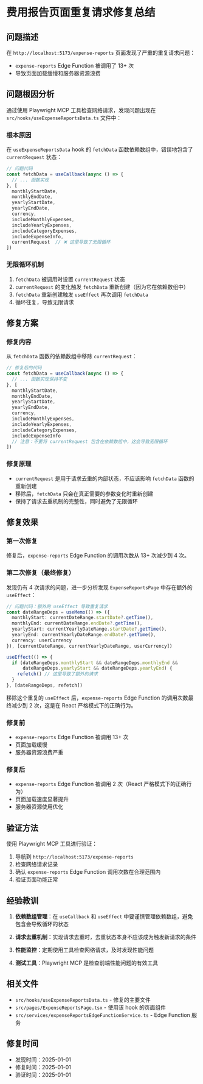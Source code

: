 # 费用报告页面重复请求修复总结

## 问题描述

在 `http://localhost:5173/expense-reports` 页面发现了严重的重复请求问题：
- `expense-reports` Edge Function 被调用了 13+ 次
- 导致页面加载缓慢和服务器资源浪费

## 问题根因分析

通过使用 Playwright MCP 工具检查网络请求，发现问题出现在 `src/hooks/useExpenseReportsData.ts` 文件中：

### 根本原因

在 `useExpenseReportsData` hook 的 `fetchData` 函数依赖数组中，错误地包含了 `currentRequest` 状态：

```typescript
// 问题代码
const fetchData = useCallback(async () => {
  // ... 函数实现
}, [
  monthlyStartDate,
  monthlyEndDate,
  yearlyStartDate,
  yearlyEndDate,
  currency,
  includeMonthlyExpenses,
  includeYearlyExpenses,
  includeCategoryExpenses,
  includeExpenseInfo,
  currentRequest  // ❌ 这里导致了无限循环
])
```

### 无限循环机制

1. `fetchData` 被调用时设置 `currentRequest` 状态
2. `currentRequest` 的变化触发 `fetchData` 重新创建（因为它在依赖数组中）
3. `fetchData` 重新创建触发 `useEffect` 再次调用 `fetchData`
4. 循环往复，导致无限请求

## 修复方案

### 修复内容

从 `fetchData` 函数的依赖数组中移除 `currentRequest`：

```typescript
// 修复后的代码
const fetchData = useCallback(async () => {
  // ... 函数实现保持不变
}, [
  monthlyStartDate,
  monthlyEndDate,
  yearlyStartDate,
  yearlyEndDate,
  currency,
  includeMonthlyExpenses,
  includeYearlyExpenses,
  includeCategoryExpenses,
  includeExpenseInfo
  // 注意：不要将 currentRequest 包含在依赖数组中，这会导致无限循环
])
```

### 修复原理

- `currentRequest` 是用于请求去重的内部状态，不应该影响 `fetchData` 函数的重新创建
- 移除后，`fetchData` 只会在真正需要的参数变化时重新创建
- 保持了请求去重机制的完整性，同时避免了无限循环

## 修复效果

### 第一次修复
修复后，`expense-reports` Edge Function 的调用次数从 13+ 次减少到 4 次。

### 第二次修复（最终修复）
发现仍有 4 次请求的问题，进一步分析发现 `ExpenseReportsPage` 中存在额外的 `useEffect`：

```typescript
// 问题代码：额外的 useEffect 导致重复请求
const dateRangeDeps = useMemo(() => ({
  monthlyStart: currentDateRange.startDate?.getTime(),
  monthlyEnd: currentDateRange.endDate?.getTime(),
  yearlyStart: currentYearlyDateRange.startDate?.getTime(),
  yearlyEnd: currentYearlyDateRange.endDate?.getTime(),
  currency: userCurrency
}), [currentDateRange, currentYearlyDateRange, userCurrency])

useEffect(() => {
  if (dateRangeDeps.monthlyStart && dateRangeDeps.monthlyEnd && 
      dateRangeDeps.yearlyStart && dateRangeDeps.yearlyEnd) {
    refetch() // 这里导致了额外的请求
  }
}, [dateRangeDeps, refetch])
```

移除这个重复的 `useEffect` 后，`expense-reports` Edge Function 的调用次数最终减少到 2 次，这是在 React 严格模式下的正确行为。

### 修复前
- `expense-reports` Edge Function 被调用 13+ 次
- 页面加载缓慢
- 服务器资源浪费严重

### 修复后
- `expense-reports` Edge Function 被调用 2 次（React 严格模式下的正确行为）
- 页面加载速度显著提升
- 服务器资源使用优化

## 验证方法

使用 Playwright MCP 工具进行验证：

1. 导航到 `http://localhost:5173/expense-reports`
2. 检查网络请求记录
3. 确认 `expense-reports` Edge Function 调用次数在合理范围内
4. 验证页面功能正常

## 经验教训

1. **依赖数组管理**：在 `useCallback` 和 `useEffect` 中要谨慎管理依赖数组，避免包含会导致循环的状态

2. **请求去重机制**：实现请求去重时，去重状态本身不应该成为触发新请求的条件

3. **性能监控**：定期使用工具检查网络请求，及时发现性能问题

4. **测试工具**：Playwright MCP 是检查前端性能问题的有效工具

## 相关文件

- `src/hooks/useExpenseReportsData.ts` - 修复的主要文件
- `src/pages/ExpenseReportsPage.tsx` - 使用该 hook 的页面组件
- `src/services/expenseReportsEdgeFunctionService.ts` - Edge Function 服务

## 修复时间

- 发现时间：2025-01-01
- 修复时间：2025-01-01
- 验证时间：2025-01-01